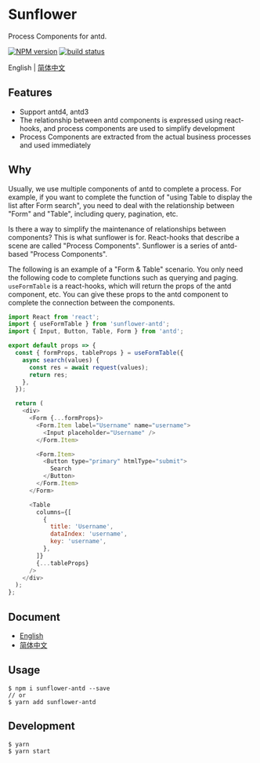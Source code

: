 # Sunflower

Process Components for antd.

[![NPM version][npm-image]][npm-url]
[![build status][circleci-image]][circleci-url]

[circleci-image]: https://img.shields.io/circleci/build/github/ant-design/sunflower/master.svg?style=flat-square
[circleci-url]: https://circleci.com/gh/ant-design/sunflower/tree/master
[npm-image]: https://img.shields.io/npm/v/sunflower-antd.svg?style=flat
[npm-url]: https://www.npmjs.com/package/sunflower-antd

English | [简体中文](README.zh-CN.md)

## Features

- Support antd4, antd3
- The relationship between antd components is expressed using react-hooks, and process components are used to simplify development
- Process Components are extracted from the actual business processes and used immediately

## Why

Usually, we use multiple components of antd to complete a process. For example, if you want to complete the function of "using Table to display the list after Form search", you need to deal with the relationship between "Form" and "Table", including query, pagination, etc.

Is there a way to simplify the maintenance of relationships between components? This is what sunflower is for. React-hooks that describe a scene are called "Process Components". Sunflower is a series of antd-based "Process Components".

The following is an example of a "Form & Table" scenario. You only need the following code to complete functions such as querying and paging. `useFormTable` is a react-hooks, which will return the props of the antd component, etc. You can give these props to the antd component to complete the connection between the components.

```js
import React from 'react';
import { useFormTable } from 'sunflower-antd';
import { Input, Button, Table, Form } from 'antd';

export default props => {
  const { formProps, tableProps } = useFormTable({
    async search(values) {
      const res = await request(values);
      return res;
    },
  });

  return (
    <div>
      <Form {...formProps}>
        <Form.Item label="Username" name="username">
          <Input placeholder="Username" />
        </Form.Item>

        <Form.Item>
          <Button type="primary" htmlType="submit">
            Search
          </Button>
        </Form.Item>
      </Form>

      <Table
        columns={[
          {
            title: 'Username',
            dataIndex: 'username',
            key: 'username',
          },
        ]}
        {...tableProps}
      />
    </div>
  );
};
```

## Document

- [English](https://ant-design.github.io/sunflower/getting-started)
- [简体中文](https://ant-design.github.io/sunflower/zh-CN/getting-started)

## Usage

```
$ npm i sunflower-antd --save
// or
$ yarn add sunflower-antd
```

## Development

```
$ yarn
$ yarn start
```
